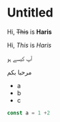 # Untitled

Hi, ~~This~~ is **Haris**

Hi, _This_ is *Haris*

آپ کیسے ہو

مرحبا بكم

- a
- b
- c

```jsx
const a = 1 +2
```
